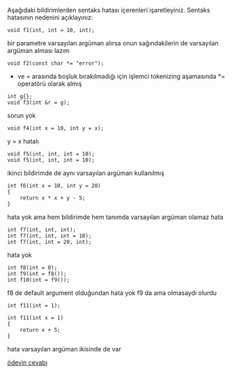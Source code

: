 Aşağıdaki bildirimlerden sentaks hatası içerenleri işaretleyiniz. Sentaks hatasının nedenini açıklayınız:



```
void f1(int, int = 10, int);
```
bir parametre varsayılan argüman alırsa onun sağındakilerin de varsayılan argüman alması lazım

```
void f2(const char *= "error");
```
* ve = arasında boşluk bırakılmadığı için işlemci tokenizing aşamasında *= operatörü olarak almış

```
int g{};
void f3(int &r = g);
```
sorun yok

```
void f4(int x = 10, int y = x);
```
y = x hatalı
```
void f5(int, int, int = 10);
void f5(int, int, int = 10);
```
ikinci bildirimde de aynı varsayılan argüman kullanılmış

```
int f6(int x = 10, int y = 20)
{
	return x * x + y - 5;
}
```
hata yok ama hem bildirimde hem tanımda varsayılan argüman olamaz hata
```
int f7(int, int, int);
int f7(int, int, int = 10);
int f7(int, int = 20, int);
```
hata yok
```
int f8(int = 0);
int f9(int = f8());
int f10(int = f9());
```
f8 de default argument olduğundan hata yok f9 da ama olmasaydı olurdu
```
int f11(int = 1);

int f11(int x = 1)
{
	return x + 5;
}
```
hata varsayılan argüman ikisinde de var


[ödevin cevabı](https://youtu.be/Xj4NQyX985Y)

